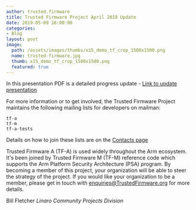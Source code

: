 ```yaml
---
author: trusted.firmware
title: Trusted Firmware Project April 2019 Update 
date: 2019-05-09 16:00:00
categories:
- Blog
layout: post
image:
  path: /assets/images/thumbs/x15_demo_tf_crop_1500x1500.png
  name: trusted-firmware.jpg
  thumb: x15_demo_tf_crop_1500x1500.png
  featured: true
---
```


In this presentation PDF is a detailed progress update - [Link to update presentation](/docs/TrustedFirmware-Update-April-2019.pdf)

For more information or to get involved, the Trusted Firmware Project maintains the following mailing lists for developers on mailman:
```
tf-a
tf-m
tf-a-tests
```
Details on how to join these lists are on the [Contacts page](https://www.trustedfirmware.org/contact/)

Trusted Firmware A (TF-A) is used widely throughout the Arm ecosystem. It's been joined by Trusted Firmware M (TF-M) reference code which supports the Arm Platform Security Architecture (PSA) program. 
By becoming a member of this project, your organization will be able to steer the strategy of the project. If you would like your organization to be a member, please get in touch with enquiries@TrustedFirmware.org for more details.

Bill Fletcher
_Linaro Community Projects Division_

